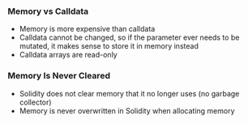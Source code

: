 ### Memory vs Calldata
- Memory is more expensive than calldata
- Calldata cannot be changed, so if the parameter ever needs to be mutated, it makes sense to store it in memory instead
- Calldata arrays are read-only

### Memory Is Never Cleared
- Solidity does not clear memory that it no longer uses (no garbage collector)
- Memory is never overwritten in Solidity when allocating memory

